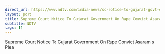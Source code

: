 ```yaml
---
direct_url: https://www.ndtv.com/india-news/sc-notice-to-gujarat-govt-on-asarams-plea-seeking-suspension-of-sentence-in-2013-rape-case-7078088
layout: post
title: Supreme Court Notice To Gujarat Government On Rape Convict Asaram s Plea
subtitle: NDTV
tags: []
---
```


Supreme Court Notice To Gujarat Government On Rape Convict Asaram s Plea
